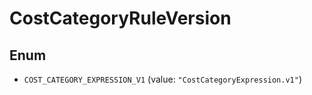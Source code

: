 

# CostCategoryRuleVersion

## Enum


* `COST_CATEGORY_EXPRESSION_V1` (value: `"CostCategoryExpression.v1"`)




